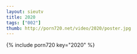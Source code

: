 ```yaml
--- 
layout: sieutv
title: 2020
tags: ["002"]
thumb: http://porn720.net/video/2020/poster.jpg
---
```

{% include porn720 key="2020" %} 
